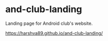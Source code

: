 # and-club-landing
Landing page for Android club's website.

https://harshva89.github.io/and-club-landing/
